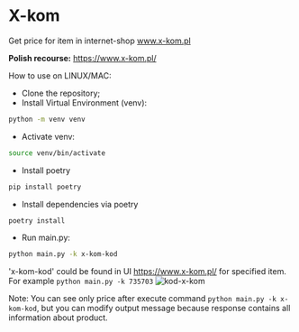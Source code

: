 # X-kom

Get price for item in internet-shop www.x-kom.pl

**Polish recourse:** https://www.x-kom.pl/

How to use on LINUX/MAC:

- Clone the repository;
- Install Virtual Environment (venv):

```sh
python -m venv venv
```

- Activate venv:

```sh
source venv/bin/activate
```

- Install poetry

```sh
pip install poetry
```

- Install dependencies via poetry

```sh
poetry install
```

- Run main.py:

```sh
python main.py -k x-kom-kod
```

'x-kom-kod' could be found in UI https://www.x-kom.pl/ for specified item.
For example `python main.py -k 735703`
![kod-x-kom](https://github.com/user-attachments/assets/c04daf93-404e-432a-b139-78eaf2ceb9c1)

Note: You can see only price after execute command `python main.py -k x-kom-kod`, but you can modify output message
because response contains all information about product.

